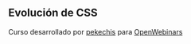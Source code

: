 ## Evolución de CSS

Curso desarrollado por [pekechis](http://github.com/pekechis) para [OpenWebinars](https://openwebinars.net/)
